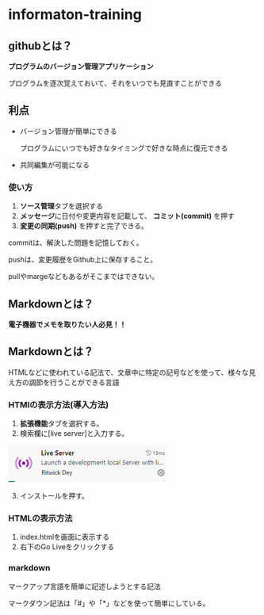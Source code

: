 # informaton-training
## githubとは？
**プログラムのバージョン管理アプリケーション**

プログラムを逐次覚えておいて、それをいつでも見直すことができる

## 利点
* バージョン管理が簡単にできる

    プログラムにいつでも好きなタイミングで好きな時点に復元できる

* 共同編集が可能になる

### 使い方
1. **ソース管理**タブを選択する
2. **メッセージ**に日付や変更内容を記載して、 **コミット(commit)** を押す
3. **変更の同期(push)** を押すと完了できる。

commitは、解決した問題を記憶しておく。

pushは、変更履歴をGithub上に保存すること。

pullやmargeなどもあるがそこまではできない。

## Markdownとは？

**電子機器でメモを取りたい人必見！！**

## Markdownとは？

HTMLなどに使われている記法で、文章中に特定の記号などを使って、様々な見え方の調節を行うことができる言語


### HTMlの表示方法(導入方法)
1. **拡張機能**タブを選択する。
2. 検索欄に[live server]と入力する。

![](image.png)

3. インストールを押す。

### HTMLの表示方法
1. index.htmlを画面に表示する
2. 右下のGo Liveをクリックする

### markdown

マークアップ言語を簡単に記述しようとする記法

マークダウン記法は「#」や「*」などを使って簡単にしている。